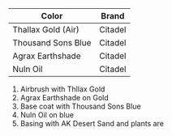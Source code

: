 
| Color              | Brand   |
| ------------------ | ------- |
| Thallax Gold (Air) | Citadel |
| Thousand Sons Blue | Citadel |
| Agrax Earthshade   | Citadel |
| Nuln Oil           | Citadel |
1. Airbrush with Thllax Gold
2. Agrax Earthshade on Gold
3. Base coat with Thousand Sons Blue
4. Nuln Oil on blue
5. Basing with AK Desert Sand and plants are 